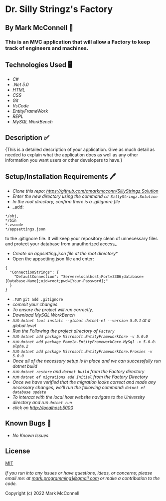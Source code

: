 # Dr. Silly Stringz's Factory

## By **Mark McConnell** 👨

### This is an MVC application that will allow a Factory to keep track of engineers and machines.

## Technologies Used 🖥️

* _C#_
* _.Net 5.0_
* _HTML_
* _CSS_
* _Git_
* _VsCode_
* _EntityFrameWork_
* _REPL_
* _MySQL WorkBench_

## Description ✅

{This is a detailed description of your application. Give as much detail as needed to explain what the application does as well as any other information you want users or other developers to have.}

## Setup/Installation Requirements 🖊️

* _Clone this repo: <https://github.com/amarkmcconn/SillyStringz.Solution>_
* _Enter the new directory using the command ```cd SillyStringz.Solution```_
* _In the root directory, confirm there is a .gitignore file_
* _add: 
```
*/obj,
*/bin
*.vscode
*/appsettings.json
```
 to the .gitignore file. It will keep your repository clean of unnecessary files and protect your database from unauthorized access_
* _Create an appsetting.json file at the root directory_*
* Open the appsetting.json file and enter:
```
{ 
  "ConnectionStrings": { 
    "DefaultConnection": "Server=localhost;Port=3306;database=[Database-Name];uid=root;pwd=[Your-Password];" 
  } 
}
```
* _run ```git add .gitignore```
* _commit your changes_
* _To ensure the project will run correctly,_
* _Download MySQL WorkBench_
* _run ```dotnet tool install --global dotnet-ef --version 5.0.1``` at a global level_
* _Run the Following the project directory of ```Factory```_
* _run ```dotnet add package Microsoft.EntityFrameworkCore -v 5.0.0```_
* _run ```dotnet add package Pomelo.EntityFrameworkCore.MySql -v 5.0.0-alpha.2```_
* _run ```dotnet add package Microsoft.EntityFrameworkCore.Proxies -v 5.0.0```_
* _Once all of the necessary setup is in place and we can successfully run dotnet build_
* _run ```dotnet restore``` and ```dotnet build``` from the Factory directory_
* _run ```dotnet ef migrations add Initial``` from the Factory Directory_
* _Once we have verified that the migration looks correct and made any necessary changes, we'll run the following command: ```dotnet ef database update```_
* _To interact with the local host website navigate to the University directory and run ```dotnet run```_
* _click on  <http://localhost:5000>_

## Known Bugs 🐛

* _No Known Issues_

## License

[MIT](LICENSE)

_If you run into any issues or have questions, ideas, or concerns;  please email me: at mark.programming1@gmail.com or make a contribution to the code._

Copyright (c) 2022 Mark McConnell
